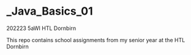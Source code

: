 # _Java_Basics_01
202223 5aWI HTL Dornbirn

This repo contains school assignments from my senior year at the HTL Dornbirn
